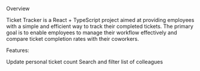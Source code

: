
Overview

Ticket Tracker is a React + TypeScript project aimed at providing employees with a simple and efficient way to track their completed tickets. The primary goal is to enable employees to manage their workflow effectively and compare ticket completion rates with their coworkers.


Features:

Update personal ticket count
Search and filter list of colleagues

